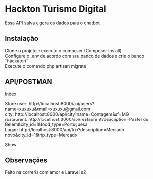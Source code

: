 # Hackton Turismo Digital

Essa API salva e gera os dados  para o chatbot

## Instalação

Clone o projeto e execute o composer (Composer Install)<br/>
Configure o .env de acordo com seu banco de dados e crie o banco "hackaton"<br/>
Execute o comando php artisan migrate<br/>

## API/POSTMAN

Index

Store
user: http://localhost:8000/api/users?name=xuxuxu&email=xuxuxu@gmail.com<br/>
city: http://localhost:8000/api/city?name=Contagem&uf=MG<br/>
restaurant: http://localhost:8000/api/restaurant?description=Pastel de Belem&city_id=1&food_type=Portuguesa<br/>
Lugar: http://localhost:8000/api/trip?description=Mercado novo&city_id=1&trip_type=Mercado<br/>

Show

## Observações
Feito na correria com amor e Laravel s2